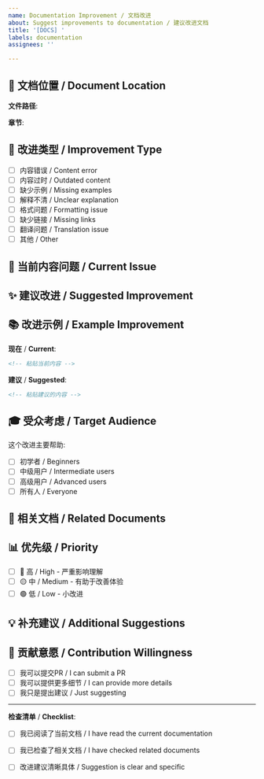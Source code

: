 ```yaml
---
name: Documentation Improvement / 文档改进
about: Suggest improvements to documentation / 建议改进文档
title: '[DOCS] '
labels: documentation
assignees: ''

---
```


## 📖 文档位置 / Document Location

**文件路径**: 
<!-- 例如: docs/02-语言模型/02.1-Rego语法规范.md -->

**章节**: 
<!-- 例如: "3.2 规则定义" -->

## 🎯 改进类型 / Improvement Type

- [ ] 内容错误 / Content error
- [ ] 内容过时 / Outdated content
- [ ] 缺少示例 / Missing examples
- [ ] 解释不清 / Unclear explanation
- [ ] 格式问题 / Formatting issue
- [ ] 缺少链接 / Missing links
- [ ] 翻译问题 / Translation issue
- [ ] 其他 / Other

## 📝 当前内容问题 / Current Issue

<!-- 描述当前文档的问题 -->

## ✨ 建议改进 / Suggested Improvement

<!-- 详细描述你建议的改进 -->

## 📚 改进示例 / Example Improvement

**现在** / **Current**:
```markdown
<!-- 粘贴当前内容 -->
```

**建议** / **Suggested**:
```markdown
<!-- 粘贴建议的内容 -->
```

## 🎓 受众考虑 / Target Audience

这个改进主要帮助:
- [ ] 初学者 / Beginners
- [ ] 中级用户 / Intermediate users
- [ ] 高级用户 / Advanced users
- [ ] 所有人 / Everyone

## 🔗 相关文档 / Related Documents

<!-- 其他需要同步更新的文档 -->

## 📊 优先级 / Priority

- [ ] 🔴 高 / High - 严重影响理解
- [ ] 🟡 中 / Medium - 有助于改善体验
- [ ] 🟢 低 / Low - 小改进

## 💡 补充建议 / Additional Suggestions

<!-- 任何其他改进建议 -->

## 🤝 贡献意愿 / Contribution Willingness

- [ ] 我可以提交PR / I can submit a PR
- [ ] 我可以提供更多细节 / I can provide more details
- [ ] 我只是提出建议 / Just suggesting

---

**检查清单** / **Checklist**:
- [ ] 我已阅读了当前文档 / I have read the current documentation
- [ ] 我已检查了相关文档 / I have checked related documents
- [ ] 改进建议清晰具体 / Suggestion is clear and specific

